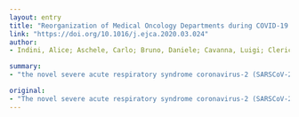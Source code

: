 ```yaml
---
layout: entry
title: "Reorganization of Medical Oncology Departments during COVID-19 Pandemic: a Nationwide Italian Survey"
link: "https://doi.org/10.1016/j.ejca.2020.03.024"
author:
- Indini, Alice; Aschele, Carlo; Bruno, Daniele; Cavanna, Luigi; Clerico, Mario; Fiorentini, Giammaria; Fioretto, Luisa; Giordano, Monica; Montesarchio, Vincenzo; Ortega, Cinzia; Pinotti, Graziella; Scanni, Alberto; Zamagni, Claudio; Blasi, Livio; Grossi, Francesco

summary:
- "the novel severe acute respiratory syndrome coronavirus-2 (SARSCoV-2) pandemic started to affect China by the end of year 2019. In Europe, Italy has faced this novel disease entity (named COVID-19) first and severely. It represents a significant hurdle for public health services and a potential harm for patients with cancer."

original:
- "The novel severe acute respiratory syndrome coronavirus-2 (SARSCoV-2) pandemic is a global health problem, which started to affect China by the end of year 2019. In Europe, Italy has faced this novel disease entity (named COVID-19) first and severely. COVID-19 represents a significant hurdle for public health services and a potential harm for patients with cancer. The Collegio Italiano dei Primari Oncologi Medici (CIPOMO) is an Italian association of head physicians in oncology departments, which promotes working and research activities in oncology on a national basis. In the midst of the epidemic in Italy, the CIPOMO promoted a national survey aiming to evaluate the impact of COVID-19 on clinical activity of oncologists and the implementation of containment measures of COVID-19 diffusion. Overall, 122 head physicians participated in this survey, with a homogeneous distribution on the national territory. Results show that the following measures for oncologic patients have been promptly implemented through the whole country: use of protective devices, triage of patients accessing the hospital, delay of non-urgent visits, and use of telemedicine. Results of this survey suggest that Italian oncology departments have promptly set a proactive approach to the actual emergency. Oncologists need to preserve the continuum of care of patients, as the benefit of ensuring a well-delivered anti-cancer treatment plan outweighs the risk of COVID-19 infection. International cooperation is an important starting point, as heavily affected nations can serve as an example to find out ways to safely preserve health activity during pandemic."
---
```


